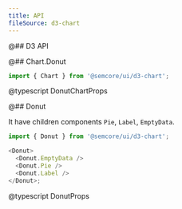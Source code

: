 ```yaml
---
title: API
fileSource: d3-chart
---
```


@## D3 API


@## Chart.Donut

```js
import { Chart } from '@semcore/ui/d3-chart';
```

@typescript DonutChartProps

@## Donut

It have children components `Pie`, `Label`, `EmptyData`.

```js
import { Donut } from '@semcore/ui/d3-chart';

<Donut>
  <Donut.EmptyData />
  <Donut.Pie />
  <Donut.Label />
</Donut>;
```

@typescript DonutProps
